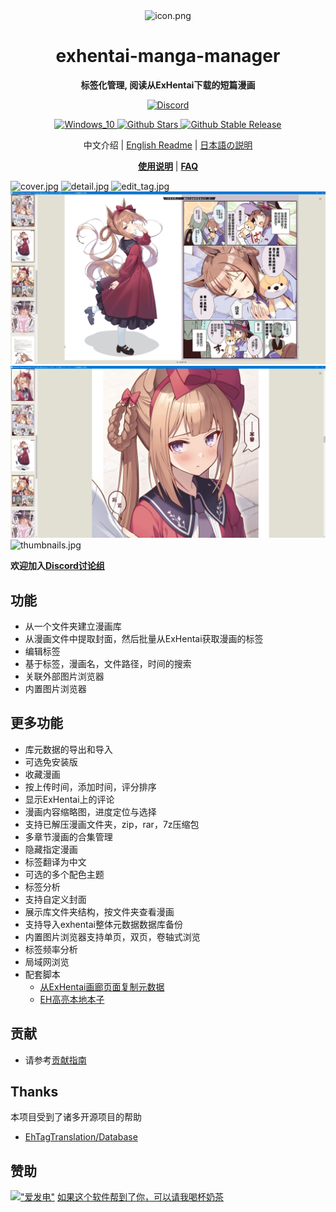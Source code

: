 <div align="center">

<img src="https://raw.githubusercontent.com/SchneeHertz/exhentai-manga-manager/master/public/icon.png" alt="icon.png" width="128"/>

# exhentai-manga-manager

**标签化管理, 阅读从ExHentai下载的短篇漫画**

<p>
  <a href="https://discord.gg/pS9jR8C8f6">
    <img src="https://img.shields.io/badge/Discord-purple?style=flat-square" alt="Discord" />
  </a>
</p>

<p>
  <a href="#">
    <img src="https://img.shields.io/badge/require-Windows_10-blue?style=flat-square" alt="Windows_10" />
  </a>
  <a href="https://github.com/SchneeHertz/exhentai-manga-manager/stargazers">
    <img src="https://img.shields.io/github/stars/SchneeHertz/exhentai-manga-manager?style=flat-square&color=cornflowerblue" alt="Github Stars" />
  </a>
  <a href="https://github.com/SchneeHertz/exhentai-manga-manager/releases/latest">
    <img src="https://img.shields.io/github/v/release/SchneeHertz/exhentai-manga-manager?label=latest&style=flat-square&color=cornflowerblue" alt="Github Stable Release" />
  </a>
</p>

中文介绍 | [English Readme](https://github.com/SchneeHertz/exhentai-manga-manager/blob/master/README_EN.md) | [日本語の説明](https://github.com/SchneeHertz/exhentai-manga-manager/blob/master/README_JA.md)


**[使用说明](https://github.com/SchneeHertz/exhentai-manga-manager/wiki/中文说明)** | **[FAQ](https://github.com/SchneeHertz/exhentai-manga-manager/wiki/FAQ)**

</div>

![cover.jpg](https://raw.githubusercontent.com/SchneeHertz/exhentai-manga-manager/master/screenshots/cover.jpg)
![detail.jpg](https://raw.githubusercontent.com/SchneeHertz/exhentai-manga-manager/master/screenshots/detail.jpg)
![edit_tag.jpg](https://raw.githubusercontent.com/SchneeHertz/exhentai-manga-manager/master/screenshots/edit_tag.jpg)
![viewer.jpg](https://raw.githubusercontent.com/SchneeHertz/exhentai-manga-manager/master/screenshots/viewer.jpg)
![viewer2.jpg](https://raw.githubusercontent.com/SchneeHertz/exhentai-manga-manager/master/screenshots/viewer2.jpg)
![thumbnails.jpg](https://raw.githubusercontent.com/SchneeHertz/exhentai-manga-manager/master/screenshots/thumbnails.jpg)


**欢迎加入[Discord讨论组](https://discord.gg/pS9jR8C8f6)**

## 功能
- 从一个文件夹建立漫画库
- 从漫画文件中提取封面，然后批量从ExHentai获取漫画的标签
- 编辑标签
- 基于标签，漫画名，文件路径，时间的搜索
- 关联外部图片浏览器
- 内置图片浏览器

## 更多功能
- 库元数据的导出和导入
- 可选免安装版
- 收藏漫画
- 按上传时间，添加时间，评分排序
- 显示ExHentai上的评论
- 漫画内容缩略图，进度定位与选择
- 支持已解压漫画文件夹，zip，rar，7z压缩包
- 多章节漫画的合集管理
- 隐藏指定漫画
- 标签翻译为中文
- 可选的多个配色主题
- 标签分析
- 支持自定义封面
- 展示库文件夹结构，按文件夹查看漫画
- 支持导入exhentai整体元数据数据库备份
- 内置图片浏览器支持单页，双页，卷轴式浏览
- 标签频率分析
- 局域网浏览
- 配套脚本
  - [从ExHentai画廊页面复制元数据](https://sleazyfork.org/zh-CN/scripts/472321)
  - [EH高亮本地本子](https://greasyfork.org/zh-CN/scripts/510077)

## 贡献
- 请参考[贡献指南](https://github.com/SchneeHertz/exhentai-manga-manager/blob/master/CONTRIBUTING.md)

## Thanks
本项目受到了诸多开源项目的帮助

- [EhTagTranslation/Database](https://github.com/EhTagTranslation/Database)


## 赞助
[!["爱发电"](https://static.afdiancdn.com/static/img/logo/logo.png)](https://afdian.com/a/SeldonHorizon)
[如果这个软件帮到了你，可以请我喝杯奶茶](https://afdian.com/a/SeldonHorizon)